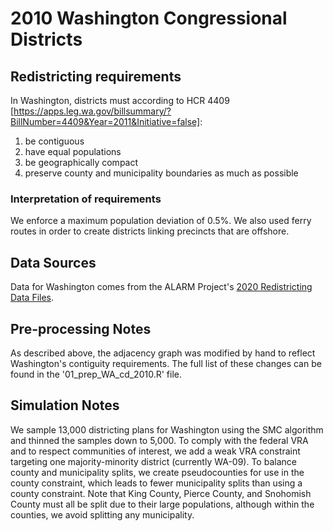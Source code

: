 # 2010 Washington Congressional Districts

## Redistricting requirements
In Washington, districts must according to HCR 4409 [https://apps.leg.wa.gov/billsummary/?BillNumber=4409&Year=2011&Initiative=false]:

1. be contiguous
2. have equal populations
3. be geographically compact
4. preserve county and municipality boundaries as much as possible


### Interpretation of requirements
We enforce a maximum population deviation of 0.5%. We also used ferry routes in order to create districts linking precincts that are offshore. 

## Data Sources
Data for Washington comes from the ALARM Project's [2020 Redistricting Data Files](https://alarm-redist.github.io/posts/2021-08-10-census-2020/).

## Pre-processing Notes
As described above, the adjacency graph was modified by hand to reflect Washington's contiguity requirements. The full list of these changes can be found in the '01_prep_WA_cd_2010.R' file.

## Simulation Notes
We sample 13,000 districting plans for Washington using the SMC algorithm and thinned the samples down to 5,000. To comply with the federal VRA and to respect communities of interest, we add a weak VRA constraint targeting one majority-minority district (currently WA-09).
To balance county and municipality splits, we create pseudocounties for use in the county constraint, which leads to fewer municipality splits than using a county constraint. Note that King County, Pierce County, and Snohomish County must all be split due to their large populations, although within the counties, we avoid splitting any municipality.

